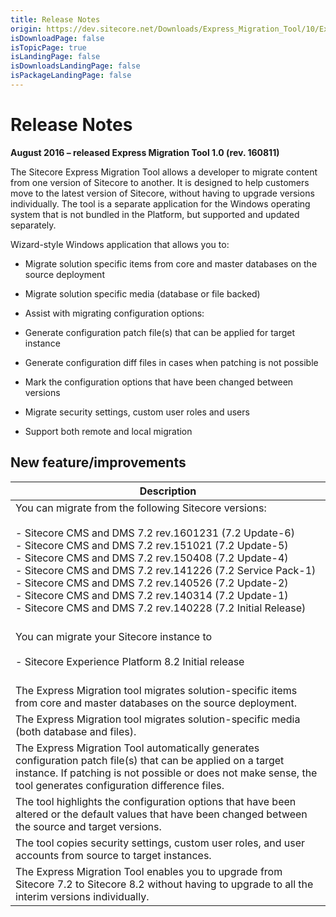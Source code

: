 ```yaml
---
title: Release Notes
origin: https://dev.sitecore.net/Downloads/Express_Migration_Tool/10/Express_Migration_Tool_10_Initial_Release/Release_Notes
isDownloadPage: false
isTopicPage: true
isLandingPage: false
isDownloadsLandingPage: false
isPackageLandingPage: false
---
```


# Release Notes

**August 2016 – released Express Migration Tool 1.0 (rev. 160811)**

​The Sitecore Express Migration Tool allows a developer to migrate content from one version of Sitecore to another. It is designed to help customers move to the latest version of Sitecore, without having to upgrade versions individually. The tool is a separate application for the Windows operating system that is not bundled in the Platform, but supported and updated separately.

Wizard-style Windows application that allows you to:

-   Migrate solution specific items from core and master databases on the source deployment
-   Migrate solution specific media (database or file backed)
-   Assist with migrating configuration options:

-   Generate configuration patch file(s) that can be applied for target instance
-   Generate configuration diff files in cases when patching is not possible
-   Mark the configuration options that have been changed between versions

-   Migrate security settings, custom user roles and users
-   Support both remote and local migration

## New feature/improvements

 | Description |
 | --- |
 | ​You can migrate from the following Sitecore versions:<br /><br />-   Sitecore CMS and DMS 7.2 rev.1601231 (7.2 Update-6)<br />-   Sitecore CMS and DMS 7.2 rev.151021 (7.2 Update-5)<br />-   Sitecore CMS and DMS 7.2 rev.150408 (7.2 Update-4)<br />-   Sitecore CMS and DMS 7.2 rev.141226 (7.2 Service Pack-1)<br />-   Sitecore CMS and DMS 7.2 rev.140526 (7.2 Update-2)<br />-   Sitecore CMS and DMS 7.2 rev.140314 (7.2 Update-1)<br />-   Sitecore CMS and DMS 7.2 rev.140228 (7.2 Initial Release)​<br /><br /> |
 | ​You can migrate your Sitecore instance to<br /><br />-   Sitecore Experience Platform 8.2 Initial release<br /><br /> |
 | The Express Migration tool migrates solution-specific items from core and master databases on the source deployment. |
 | The Express Migration tool migrates solution-specific media (both database and files). |
 | The Express Migration Tool automatically generates configuration patch file(s) that can be applied on a target instance. If patching is not possible or does not make sense, the tool generates configuration difference files. |
 | The tool highlights the configuration options that have been altered or the default values that have been changed between the source and target versions. |
 | The tool copies security settings, custom user roles, and user accounts from source to target instances​. |
 | The Express Migration Tool enables you to upgrade from Sitecore 7.2 to Sitecore 8.2 without having to upgrade to all the interim versions individually.​ |